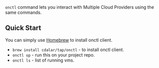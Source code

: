 `onctl` command lets you interact with Multiple Cloud Providers using the same commands.

## Quick Start

You can simply use [Homebrew](https://brew.sh/) to install onctl client. 

* `brew install cdalar/tap/onctl` - to install onctl client. 
* `onctl up` - run this on your project repo. 
* `onctl ls` - list of running vms.
